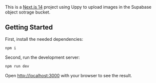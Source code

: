 This is a [Next.js 14](https://nextjs.org/) project using Uppy to upload images in the Supabase object sotrage bucket.

## Getting Started

First, install the needed dependencies:

```bash
npm i
```

Second, run the development server:

```bash
npm run dev
```

Open [http://localhost:3000](http://localhost:3000) with your browser to see the result.
